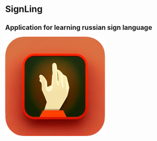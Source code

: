 # SignLing
## Application for learning russian sign language
![title](images/icon/icon%20(320x320).png)
